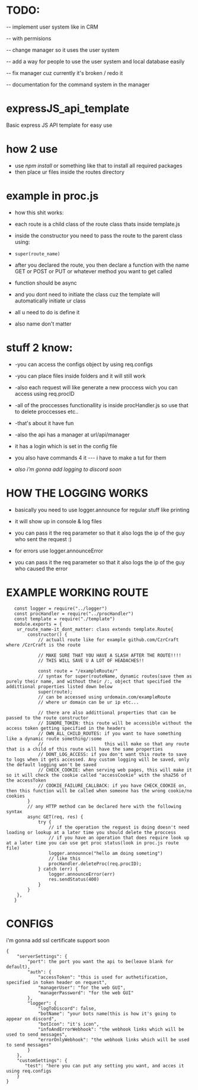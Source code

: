# TODO:
-- implement user system like in CRM

-- with permisions

-- change manager so it uses the user system

-- add a way for people to use the user system and local database easily

-- fix manager cuz currently it's broken / redo it

-- documentation for the command system in the manager

# expressJS_api_template
 Basic express JS API template for easy use

# how 2 use
* use *npm install* or something like that to install all required packages
* then place ur files inside the routes directory

# example in proc.js
 
* how this shit works:
*   each route is a child class of the route class thats inside template.js
*   inside the constructor you need to pass the route to the parent class using:
*     super(route_name)
*   after you declared the route, you then declare a function with the name GET or POST or PUT or whatever method you want to get called
*   function should be async

*   and you dont need to initiate the class cuz the template will automatically initiate ur class
*   all u need to do is define it
*   also name don't matter
 
# stuff 2 know:
*    -you can access the configs object by using req.configs
*    -you can place files inside folders and it will still work
*    -also each request will like generate a new proccess wich you can access using req.procID
*    -all of the proccesses functionallity is inside procHandler.js so use that to delete proccesses etc..
*    -that's about it have fun
*    -also the api has a manager at url/api/manager
*    it has a login which is set in the config file
*    you also have commands 4 it --- i have to make a tut for them

* *also i'm gonna add logging to discord soon*

# HOW THE LOGGING WORKS
* basically you need to use logger.announce for regular stuff like printing
* it will show up in console & log files
* you can pass it the req parameter so that it also logs the ip of the guy who sent the request :)

* for errors use logger.announceError
* you can pass it the req parameter so that it also logs the ip of the guy who caused the error

# EXAMPLE WORKING ROUTE
````
   const logger = require("../logger")
   const procHandler = require("../procHandler")
   const template = require("./template")
   module.exports = { 
    ur_route_name-it_dont_matter: class extends template.Route{
        constructor() {
            // actuall route like for example github.com/CzrCraft where /CzrCraft is the route

            // MAKE SURE THAT YOU HAVE A SLASH AFTER THE ROUTE!!!!
            // THIS WILL SAVE U A LOT OF HEADACHES!!

            const route = "/exampleRoute/"
            // syntax for super(routeName, dynamic routes(save them as purely their name, and without their /:, object that specified the addittional properties listed down below
            super(route);
            // can be accessed using urdomain.com/exampleRoute
            // where ur domain can be ur ip etc...

            // there are also addittional properties that can be passed to the route constructor
            // IGNORE_TOKEN: this route will be accessible without the access token getting specified in the headers
            // OWN_ALL_CHILD_ROUTES: if you want to have something like a dynamic route something/:some
            //                       this will make so that any route that is a child of this route will have the same properties
            // DONT_LOG_ACCESS: if you don't want this route to save to logs when it gets accessed. Any custom logging will be saved, only the default logging won't be saved
            // CHECK_COOKIE: when serving web pages, this will make it so it will check the cookie called "accessCookie" with the sha256 of the accessToken
            // COOKIE_FAILURE_CALLBACK: if you have CHECK_COOKIE on, then this function will be called when someone has the wrong cookie/no cookies
        }
        // any HTTP method can be declared here with the following syntax
        async GET(req, res) {
            try {
                // if the operation the request is doing doesn't need loading or lookup at a later time you should delete the proccess
                // if you have an operation that does require look up at a later time you can use get proc status(look in proc.js route file)
                logger.announnce("hello am doing someting")
                // like this
                procHandler.deleteProc(req.procID);
            } catch (err) {
                logger.announceError(err)
                res.sendStatus(400)
            }
        }
    },
   }
````
# CONFIGS
i'm gonna add ssl certificate support soon
````
{
    "serverSettings": {
        "port": the port you want the api to be(leave blank for default),
        "auth": {
            "accessToken": "this is used for authetification, specified in token header on request",
            "managerUser": "for the web GUI",
            "managerPassword": "for the web GUI"
        },
        "logger": {
            "logToDiscord": false,
            "botName": "your bots name(this is how it's going to appear on discord",
            "botIcon": "it's icon",
            "infoAndErrorWebhook": "the webhook links which will be used to send messages",
            "errorOnlyWebhook": "the webhook links which will be used to send messages"
        }
    },
    "customSettings": {
       "test": "here you can put any setting you want, and acces it using req.configs
    }
}
````
